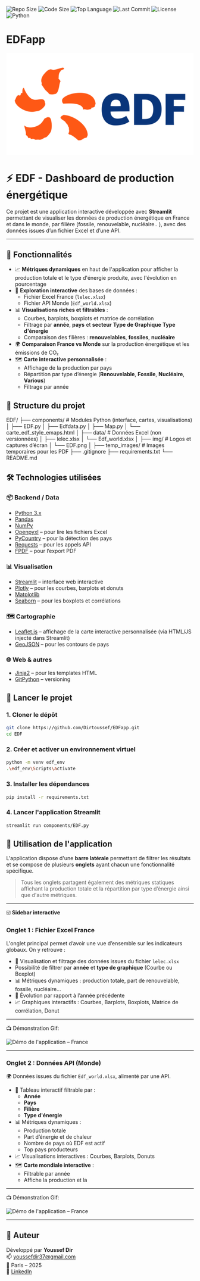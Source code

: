 
![Repo Size](https://img.shields.io/github/repo-size/Dirtoussef/EDFapp)
![Code Size](https://img.shields.io/github/languages/code-size/Dirtoussef/EDFapp)
![Top Language](https://img.shields.io/github/languages/top/Dirtoussef/EDFapp)
![Last Commit](https://img.shields.io/github/last-commit/Dirtoussef/EDFapp)
![License](https://img.shields.io/github/license/Dirtoussef/EDFapp)
![Python](https://img.shields.io/badge/made%20with-Python-3776AB?logo=python&logoColor=white)

# EDFapp

![Logo EDF](imges/EDF.png)
# ⚡ EDF - Dashboard de production énergétique

Ce projet est une application interactive développée avec **Streamlit** permettant de visualiser les données de production énergétique en France et dans le monde, par filière (fossile, renouvelable, nucléaire.. ), avec des données issues d’un fichier Excel et d’une API.

---

## 🧰 Fonctionnalités


- 📈 **Métriques dynamiques** en haut de l'application pour afficher la production totale et le type d'énergie produite, avec l'évolution en pourcentage
- 📂 **Exploration interactive** des bases de données :
  - Fichier Excel France (`lelec.xlsx`)
  - Fichier API Monde (`Edf_world.xlsx`)
- 📊 **Visualisations riches et filtrables** :
  - Courbes, barplots, boxplots et matrice de corrélation
  - Filtrage par **année**, **pays** et **secteur**  **Type de Graphique** **Type d'énergie** 
  - Comparaison des filières : **renouvelables**, **fossiles**, **nucléaire**
- 🌍 **Comparaison France vs Monde** sur la production énergétique et les émissions de CO₂
- 🗺️ **Carte interactive personnalisée** :
  - Affichage de la production par pays
  - Répartition par type d’énergie (**Renouvelable**, **Fossile**, **Nucléaire**, **Various**)
  - Filtrage par année 

## 📁 Structure du projet

EDF/ ├── components/ # Modules Python (interface, cartes, visualisations) │ ├── EDF.py │ ├── Edfdata.py │ ├── Map.py │ └── carte_edf_style_emaps.html │ ├── data/ # Données Excel (non versionnées) │ ├── lelec.xlsx │ └── Edf_world.xlsx │ ├── img/ # Logos et captures d’écran │ └── EDF.png │ ├── temp_images/ # Images temporaires pour les PDF ├── .gitignore ├── requirements.txt └── README.md


## 🛠️ Technologies utilisées

### 📦 Backend / Data

- [Python 3.x](https://www.python.org/)
- [Pandas](https://pandas.pydata.org/)
- [NumPy](https://numpy.org/)
- [Openpyxl](https://openpyxl.readthedocs.io/) – pour lire les fichiers Excel
- [PyCountry](https://pypi.org/project/pycountry/) – pour la détection des pays
- [Requests](https://docs.python-requests.org/) – pour les appels API
- [FPDF](https://pyfpdf.readthedocs.io/) – pour l’export PDF

### 📊 Visualisation

- [Streamlit](https://streamlit.io/) – interface web interactive
- [Plotly](https://plotly.com/python/) – pour les courbes, barplots et donuts
- [Matplotlib](https://matplotlib.org/)
- [Seaborn](https://seaborn.pydata.org/) – pour les boxplots et corrélations

### 🗺️ Cartographie

- [Leaflet.js](https://leafletjs.com/) – affichage de la carte interactive personnalisée (via HTML/JS injecté dans Streamlit)
- [GeoJSON](https://geojson.org/) – pour les contours de pays

### 🌐 Web & autres

- [Jinja2](https://jinja.palletsprojects.com/) – pour les templates HTML
- [GitPython](https://github.com/gitpython-developers/GitPython) – versioning






## 🚀 Lancer le projet

### 1. Cloner le dépôt

```bash
git clone https://github.com/Dirtoussef/EDFapp.git
cd EDF
```
### 2. Créer et activer un environnement virtuel

```bash
python -m venv edf_env
.\edf_env\Scripts\activate
```

###  3. Installer les dépendances

```bash
pip install -r requirements.txt
```


###  4. Lancer l'application Streamlit
```bash
streamlit run components/EDF.py
```


## 🧪 Utilisation de l'application

L'application dispose d'une **barre latérale** permettant de filtrer les résultats et se compose de plusieurs **onglets** ayant chacun une fonctionnalité spécifique.

> Tous les onglets partagent également des métriques statiques affichant la production totale et la répartition par type d’énergie ainsi que d'autre métriques.

---
☑️ **Sidebar interactive**  
### Onglet 1 : Fichier Excel France


L'onglet principal permet d’avoir une vue d’ensemble sur les indicateurs globaux. On y retrouve :

- 📄 Visualisation et filtrage des données issues du fichier `lelec.xlsx`
- Possibilité de filtrer par **année** et **type de graphique** (Courbe ou Boxplot)
- 📊 Métriques dynamiques : production totale, part de renouvelable, fossile, nucléaire…
- 🔁 Évolution par rapport à l’année précédente
- 📈 Graphiques interactifs : Courbes, Barplots, Boxplots, Matrice de corrélation, Donut

---
📺 Démonstration Gif:

![Démo de l'application – France](imges/demo1.gif)

---

### Onglet 2 : Données API (Monde)

🌍 Données issues du fichier `Edf_world.xlsx`, alimenté par une API.

- 📄 Tableau interactif filtrable par :
  - **Année**
  - **Pays**
  - **Filière**
  - **Type d'énergie**
- 📊 Métriques dynamiques :
  - Production totale
  - Part d’énergie et de chaleur
  - Nombre de pays où EDF est actif
  - Top pays producteurs
- 📈 Visualisations interactives : Courbes, Barplots, Donuts
- 🗺️ **Carte mondiale interactive** :
  - Filtrable par année
  - Affiche la production et la


---

📺 Démonstration Gif:

![Démo de l'application – France](imges/demo2.gif)

---




## 👤 Auteur

Développé par **Youssef Dir**  
📫 [youssefdir37@gmail.com](mailto:youssefdir37@gmail.com)  
📍 Paris – 2025  
🔗 [LinkedIn](https://www.linkedin.com/in/youssef-dir-798469160/) 


